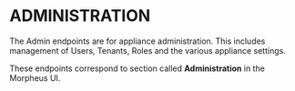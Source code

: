 # ADMINISTRATION

The Admin endpoints are for appliance administration. This includes management of Users, Tenants, Roles and the various appliance settings.

These endpoints correspond to section called **Administration** in the Morpheus UI.
